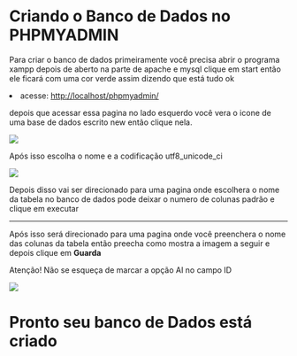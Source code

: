 Criando o Banco de Dados no PHPMYADMIN
======================================

<p>Para criar o banco de dados primeiramente você precisa abrir o programa xampp depois de aberto na parte de apache e mysql clique em start
então ele ficará com uma cor verde assim dizendo que está tudo ok</p>

<li>acesse: <a href="http://localhost/phpmyadmin/">http://localhost/phpmyadmin/</a></li>

<p>depois que acessar essa pagina no lado esquerdo você vera o icone de uma base de dados escrito new então clique nela.</p>

<img src="https://i.imgur.com/iVW709M.png">

<p>Após isso escolha o nome e a codificação utf8_unicode_ci</p>

<img src="https://i.imgur.com/cyAosji.png">

<p>Depois disso vai ser direcionado para uma pagina onde escolhera o nome da tabela no banco de dados pode deixar o numero de colunas padrão e clique em executar</p>

<hr>

<p>Após isso será direcionado para uma pagina onde você preenchera o nome das colunas da tabela então preecha como mostra a imagem a seguir e depois clique em <strong>Guarda</strong></p>
<p>Atenção! Não se esqueça de marcar a opção AI no campo ID</p>

<img src="https://i.imgur.com/JpEGUcF.png">

Pronto seu banco de Dados está criado
=====================================

